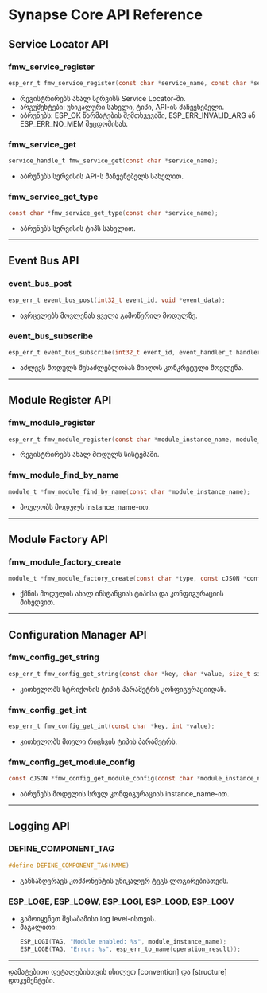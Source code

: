 # Synapse Core API Reference

## Service Locator API

### fmw_service_register
```c
esp_err_t fmw_service_register(const char *service_name, const char *service_type, service_handle_t service_api_handle);
```
- რეგისტრირებს ახალ სერვისს Service Locator-ში.
- არგუმენტები: უნიკალური სახელი, ტიპი, API-ის მაჩვენებელი.
- აბრუნებს: ESP_OK წარმატების შემთხვევაში, ESP_ERR_INVALID_ARG ან ESP_ERR_NO_MEM შეცდომისას.

### fmw_service_get
```c
service_handle_t fmw_service_get(const char *service_name);
```
- აბრუნებს სერვისის API-ს მაჩვენებელს სახელით.

### fmw_service_get_type
```c
const char *fmw_service_get_type(const char *service_name);
```
- აბრუნებს სერვისის ტიპს სახელით.

---

## Event Bus API

### event_bus_post
```c
esp_err_t event_bus_post(int32_t event_id, void *event_data);
```
- ავრცელებს მოვლენას ყველა გამოწერილ მოდულზე.

### event_bus_subscribe
```c
esp_err_t event_bus_subscribe(int32_t event_id, event_handler_t handler);
```
- აძლევს მოდულს შესაძლებლობას მიიღოს კონკრეტული მოვლენა.

---

## Module Register API

### fmw_module_register
```c
esp_err_t fmw_module_register(const char *module_instance_name, module_t *module);
```
- რეგისტრირებს ახალ მოდულს სისტემაში.

### fmw_module_find_by_name
```c
module_t *fmw_module_find_by_name(const char *module_instance_name);
```
- პოულობს მოდულს instance_name-ით.

---

## Module Factory API

### fmw_module_factory_create
```c
module_t *fmw_module_factory_create(const char *type, const cJSON *config);
```
- ქმნის მოდულის ახალ ინსტანციას ტიპისა და კონფიგურაციის მიხედვით.

---

## Configuration Manager API

### fmw_config_get_string
```c
esp_err_t fmw_config_get_string(const char *key, char *value, size_t size);
```
- კითხულობს სტრიქონის ტიპის პარამეტრს კონფიგურაციიდან.

### fmw_config_get_int
```c
esp_err_t fmw_config_get_int(const char *key, int *value);
```
- კითხულობს მთელი რიცხვის ტიპის პარამეტრს.

### fmw_config_get_module_config
```c
const cJSON *fmw_config_get_module_config(const char *module_instance_name);
```
- აბრუნებს მოდულის სრულ კონფიგურაციას instance_name-ით.

---

## Logging API

### DEFINE_COMPONENT_TAG
```c
#define DEFINE_COMPONENT_TAG(NAME)
```
- განსაზღვრავს კომპონენტის უნიკალურ ტეგს ლოგირებისთვის.

### ESP_LOGE, ESP_LOGW, ESP_LOGI, ESP_LOGD, ESP_LOGV
- გამოიყენეთ შესაბამისი log level-ისთვის.
- მაგალითი:
  ```c
  ESP_LOGI(TAG, "Module enabled: %s", module_instance_name);
  ESP_LOGE(TAG, "Error: %s", esp_err_to_name(operation_result));
  ```

---

დამატებითი დეტალებისთვის იხილეთ [convention] და [structure] დოკუმენტები.

